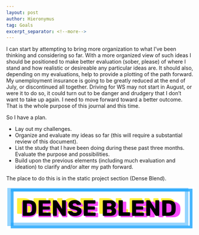 ```yaml
---
layout: post
author: Hieronymus
tag: Goals
excerpt_separator: <!--more-->
---
```

I can start by attempting to bring more organization to what I’ve been thinking and considering so far. With a more organized view of such ideas I should be positioned to make better evaluation (sober, please) of where I stand and how realistic or desireable any particular ideas are. It should also, depending on my evaluations, help to provide a plotting of the path forward. <!--more--> My unemployment insurance is going to be greatly reduced at the end of July, or discontinued all together. Driving for WS may not start in August, or were it to do so, it could turn out to be danger and drudgery that I don’t want to take up again. I need to move forward toward a better outcome. That is the whole purpose of this journal and this time.

So I have a plan.

- Lay out my challenges.
- Organize and evaluate my ideas so far (this will require a substantial review of this document).
- List the study that I have been doing during these past three months. Evaluate the purpose and possibilities.
- Build upon the previous elements (including much evaluation and ideation) to clarify and/or alter my path forward.

The place to do this is in the static project section (Dense Blend).

![My helpful screenshot](/assets/images/DB_logo_1.png)

<div id="grid"></div>
<p id="current_sort"></p>
<!-- <script src="https://cdnjs.cloudflare.com/ajax/libs/d3/5.16/d3.min.js"></script> -->
<script src = "https://d3js.org/d3.v5.min.js"></script>
<script src="/assets/js/custom_js/number_puzzle_19.js"></script>